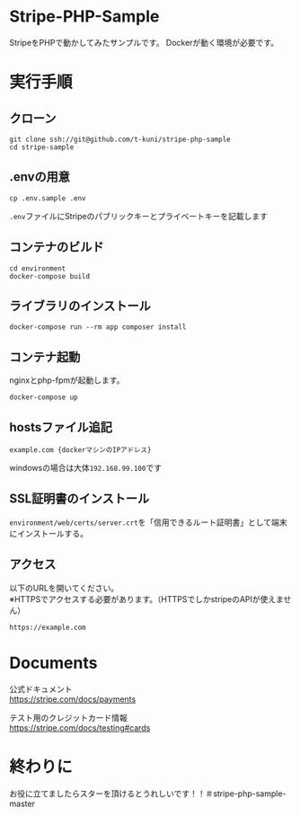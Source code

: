 # Stripe-PHP-Sample

StripeをPHPで動かしてみたサンプルです。
Dockerが動く環境が必要です。

# 実行手順

## クローン

```
git clone ssh://git@github.com/t-kuni/stripe-php-sample
cd stripe-sample
```

## .envの用意

```
cp .env.sample .env
```

`.env`ファイルにStripeのパブリックキーとプライベートキーを記載します

## コンテナのビルド

```
cd environment
docker-compose build
```

## ライブラリのインストール

```
docker-compose run --rm app composer install
```

## コンテナ起動

nginxとphp-fpmが起動します。

```
docker-compose up 
```

## hostsファイル追記

```
example.com {dockerマシンのIPアドレス}
```
windowsの場合は大体`192.168.99.100`です

## SSL証明書のインストール

`environment/web/certs/server.crt`を「信用できるルート証明書」として端末にインストールする。

## アクセス

以下のURLを開いてください。  
※HTTPSでアクセスする必要があります。（HTTPSでしかstripeのAPIが使えません）

```
https://example.com
```

# Documents

公式ドキュメント  
https://stripe.com/docs/payments

テスト用のクレジットカード情報  
https://stripe.com/docs/testing#cards

# 終わりに

お役に立てましたらスターを頂けるとうれしいです！！＃stripe-php-sample-master
